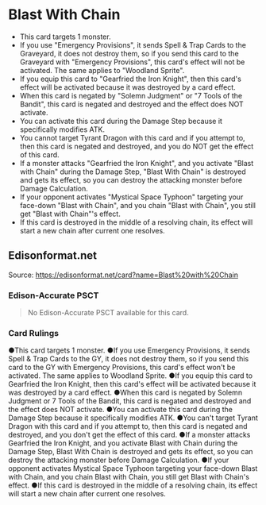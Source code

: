 # Blast With Chain

*   This card targets 1 monster.
*   If you use "Emergency Provisions", it sends Spell & Trap Cards to the Graveyard, it does not destroy them, so if you send this card to the Graveyard with "Emergency Provisions", this card's effect will not be activated. The same applies to "Woodland Sprite".
*   If you equip this card to "Gearfried the Iron Knight", then this card's effect will be activated because it was destroyed by a card effect.
*   When this card is negated by "Solemn Judgment" or "7 Tools of the Bandit", this card is negated and destroyed and the effect does NOT activate.
*   You can activate this card during the Damage Step because it specifically modifies ATK.
*   You cannot target Tyrant Dragon with this card and if you attempt to, then this card is negated and destroyed, and you do NOT get the effect of this card.
*   If a monster attacks "Gearfried the Iron Knight", and you activate "Blast with Chain" during the Damage Step, "Blast With Chain" is destroyed and gets its effect, so you can destroy the attacking monster before Damage Calculation.
*   If your opponent activates "Mystical Space Typhoon" targeting your face-down "Blast with Chain", and you chain "Blast with Chain", you still get "Blast with Chain"'s effect.
*   If this card is destroyed in the middle of a resolving chain, its effect will start a new chain after current one resolves.

## Edisonformat.net

Source: https://edisonformat.net/card?name=Blast%20with%20Chain

### Edison-Accurate PSCT

> No Edison-Accurate PSCT available for this card.

### Card Rulings

●This card targets 1 monster.
●If you use Emergency Provisions, it sends Spell & Trap Cards to the GY, it does not destroy them, so if you send this card to the GY with Emergency Provisions, this card's effect won't be activated. The same applies to Woodland Sprite.
●If you equip this card to Gearfried the Iron Knight, then this card's effect will be activated because it was destroyed by a card effect.
●When this card is negated by Solemn Judgment or 7 Tools of the Bandit, this card is negated and destroyed and the effect does NOT activate.
●You can activate this card during the Damage Step because it specifically modifies ATK.
●You can't target Tyrant Dragon with this card and if you attempt to, then this card is negated and destroyed, and you don't get the effect of this card.
●If a monster attacks Gearfried the Iron Knight, and you activate Blast with Chain during the Damage Step, Blast With Chain is destroyed and gets its effect, so you can destroy the attacking monster before Damage Calculation.
●If your opponent activates Mystical Space Typhoon targeting your face-down Blast with Chain, and you chain Blast with Chain, you still get Blast with Chain's effect.
●If this card is destroyed in the middle of a resolving chain, its effect will start a new chain after current one resolves.
            